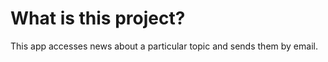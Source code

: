 # What is this project?
This app accesses news about a particular topic and sends them by email.
 
 